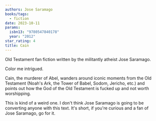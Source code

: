 ```yaml
---
authors: Jose Saramago
books/tags:
  - fiction
date: 2023-10-11
params:
  isbn13: "9780547840178"
  year: "2012"
star_rating: 4
title: Cain
---
```


Old Testament fan fiction written by the militantly atheist Jose Saramago.

Color me intrigued.

<!--more-->

Cain, the murderer of Abel, wanders around iconic moments from the Old Testament
(Noah's Ark, the Tower of Babel, Sodom, Jericho, etc.) and points out how the
God of the Old Testament is fucked up and not worth worshipping.

This is kind of a weird one. I don't think Jose Saramago is going to be
converting anyone with this text. It's short, if you're curious and a fan of
Jose Saramago, go for it.
